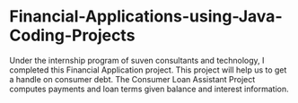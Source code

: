 # Financial-Applications-using-Java-Coding-Projects

Under the internship program of suven consultants and technology, I completed this Financial Application project. This project will help us to get a handle on consumer debt. 
The Consumer Loan Assistant Project computes payments and loan terms given balance and interest information.
